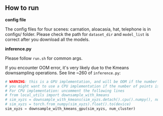 ## How to run

**config file**

The config files for four scenes: carnation, aloacasia, hat, telephone is in configs/ folder. Please check the path for `dataset_dir` and `model_list` is correct after you download all the models. 

**inference.py** 

Please follow `run.sh` for common args. 

If you encounter OOM error, it's very likely due to the Kmeans downsampling operations. See line ~260 of `inference.py`:

``` python
# WARNING: this is a GPU implementation, and will be OOM if the number of points is large
# you might want to use a CPU implementation if the number of points is large
# For CPU implementation: uncomment the following lines
# from local_utils import downsample_with_kmeans
# sim_xyzs = downsample_with_kmeans(sim_xyzs.detach().cpu().numpy(), num_cluster)
# sim_xyzs = torch.from_numpy(sim_xyzs).float().to(device)
sim_xyzs = downsample_with_kmeans_gpu(sim_xyzs, num_cluster)
```

